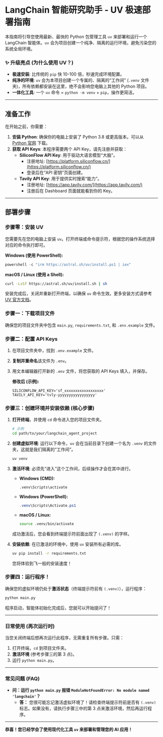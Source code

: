 # LangChain 智能研究助手 - UV 极速部署指南

本指南将引导您使用最新、最快的 Python 包管理工具 `uv` 来部署和运行一个 LangChain 智能体。`uv` 会为项目创建一个纯净、隔离的运行环境，避免污染您的系统全局环境。

### ✨ 升级亮点 (为什么使用 UV？)

*   **极速安装**: 比传统的 `pip` 快 10-100 倍，秒速完成环境配置。
*   **纯净的环境**: `uv` 会为本项目创建一个专属的、隔离的“工作间” (`.venv` 文件夹)，所有依赖都安装在这里，绝不会影响您电脑上其他的 Python 项目。
*   **一体化工具**: 一个 `uv` 命令 = `python -m venv` + `pip`，操作更简洁。

---

## 准备工作

在开始之前，你需要：
1.  **安装 Python**: 确保你的电脑上安装了 Python 3.8 或更高版本。可以从 [Python 官网](https://www.python.org/downloads/) 下载。
2.  **获取 API Keys**: 本程序需要两个 API Key，请先注册并获取：
    *   **SiliconFlow API Key**: 用于驱动大语言模型“大脑”。
        *   注册地址: [https://platform.siliconflow.cn/](https://platform.siliconflow.cn/)
        *   登录后在“API 密钥”页面创建。
    *   **Tavily API Key**: 用于提供实时搜索“能力”。
        *   注册地址: [https://app.tavily.com/](https://app.tavily.com/)
        *   注册后在 Dashboard 页面就能看到你的 Key。

---

## 部署步骤

### 步骤零：安装 UV

您需要先在您的电脑上安装 `uv`。打开终端或命令提示符，根据您的操作系统选择对应的命令执行即可。

**Windows (使用 PowerShell):**
```powershell
powershell -c "irm https://astral.sh/uv/install.ps1 | iex"
```

**macOS / Linux (使用 a Shell):**
```bash
curl -LsSf https://astral.sh/uv/install.sh | sh
```
安装完成后，关闭并重新打开终端，以确保 `uv` 命令生效。更多安装方式请参考 [UV 官方文档](https://github.com/astral-sh/uv#installation)。

### 步骤一：下载项目文件

确保您的项目文件夹中包含 `main.py`, `requirements.txt`, 和 `.env.example` 文件。

### 步骤二：配置 API Keys

1.  在项目文件夹中，找到 `.env.example` 文件。
2.  **复制并重命名**该文件为 `.env`。
3.  用文本编辑器打开新的 `.env` 文件，将您获取的 API Keys 填入，并保存。

    **修改后 (示例):**
    ```
    SILICONFLOW_API_KEY='sf_xxxxxxxxxxxxxxxxxx'
    TAVILY_API_KEY='tvly-yyyyyyyyyyyyyyyyy'
    ```

### 步骤三：创建环境并安装依赖 (核心步骤)

1.  **打开终端**，并使用 `cd` 命令进入您的项目文件夹。
    ```bash
    # 示例
    cd path/to/your/langchain_agent_project
    ```
2.  **创建虚拟环境**: 运行以下命令，`uv` 会在当前目录下创建一个名为 `.venv` 的文件夹，这就是我们隔离的“工作间”。
    ```bash
    uv venv
    ```
3.  **激活环境**: 必须先“进入”这个工作间，后续操作才会在其中进行。
    *   **Windows (CMD):**
        ```cmd
        .venv\Scripts\activate
        ```
    *   **Windows (PowerShell):**
        ```powershell
        .venv\Scripts\Activate.ps1
        ```
    *   **macOS / Linux:**
        ```bash
        source .venv/bin/activate
        ```
    成功激活后，您会看到终端提示符前面出现了 `(.venv)` 的字样。

4.  **安装依赖**: 在已激活的环境中，使用 `uv` 安装所有必需的库。
    ```bash
    uv pip install -r requirements.txt
    ```
    您将体验到飞一般的安装速度！

### 步骤四：运行程序！

确保您的虚拟环境仍处于**激活状态**（终端提示符前有 `(.venv)`），运行程序：

```bash
python main.py
```

程序启动，智能体初始化完成后，您就可以开始提问了！

---

### 日常使用 (再次运行时)

当您关闭终端后想再次运行此程序，无需重复所有步骤。只需：

1.  打开终端，`cd` 到项目文件夹。
2.  **激活环境** (参考步骤三的第 3 点)。
3.  运行 `python main.py`。

---

### 常见问题 (FAQ)

*   **问：运行 `python main.py` 报错 `ModuleNotFoundError: No module named 'langchain'`？**
    *   **答：** 您很可能忘记激活虚拟环境了！请检查终端提示符前是否有 `(.venv)` 标志。如果没有，请执行步骤三中的第 3 点来激活环境，然后再运行程序。

---
**恭喜！您已经学会了使用现代化工具 `uv` 来部署和管理您的 AI 应用！**